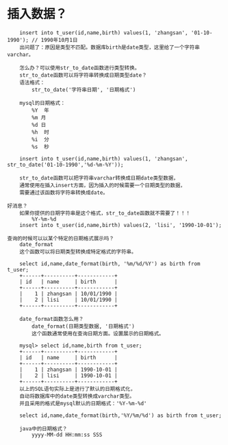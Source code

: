 # 插入数据？
		insert into t_user(id,name,birth) values(1, 'zhangsan', '01-10-1990'); // 1990年10月1日
		出问题了：原因是类型不匹配。数据库birth是date类型，这里给了一个字符串varchar。

		怎么办？可以使用str_to_date函数进行类型转换。
		str_to_date函数可以将字符串转换成日期类型date？
		语法格式：
			str_to_date('字符串日期', '日期格式')

		mysql的日期格式：
			%Y	年
			%m 月
			%d 日
			%h	时
			%i	分
			%s	秒
		
		insert into t_user(id,name,birth) values(1, 'zhangsan', str_to_date('01-10-1990','%d-%m-%Y'));

		str_to_date函数可以把字符串varchar转换成日期date类型数据，
		通常使用在插入insert方面，因为插入的时候需要一个日期类型的数据，
		需要通过该函数将字符串转换成date。

	好消息？
		如果你提供的日期字符串是这个格式，str_to_date函数就不需要了！！！
			%Y-%m-%d
		insert into t_user(id,name,birth) values(2, 'lisi', '1990-10-01');
	
	查询的时候可以以某个特定的日期格式展示吗？
		date_format
		这个函数可以将日期类型转换成特定格式的字符串。

		select id,name,date_format(birth, '%m/%d/%Y') as birth from t_user;
		+------+----------+------------+
		| id   | name     | birth      |
		+------+----------+------------+
		|    1 | zhangsan | 10/01/1990 |
		|    2 | lisi     | 10/01/1990 |
		+------+----------+------------+

		date_format函数怎么用？
			date_format(日期类型数据, '日期格式')
			这个函数通常使用在查询日期方面。设置展示的日期格式。
		
		mysql> select id,name,birth from t_user;
		+------+----------+------------+
		| id   | name     | birth      |
		+------+----------+------------+
		|    1 | zhangsan | 1990-10-01 |
		|    2 | lisi     | 1990-10-01 |
		+------+----------+------------+
		以上的SQL语句实际上是进行了默认的日期格式化，
		自动将数据库中的date类型转换成varchar类型。
		并且采用的格式是mysql默认的日期格式：'%Y-%m-%d'

		select id,name,date_format(birth,'%Y/%m/%d') as birth from t_user;
		
		java中的日期格式？
			yyyy-MM-dd HH:mm:ss SSS
